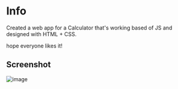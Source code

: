 # Info
Created a web app for a Calculator that's working based of JS and designed with HTML + CSS.

hope everyone likes it!

## Screenshot

![image](https://github.com/user-attachments/assets/6808f00b-9201-4e2c-8585-62a1ac9556ee)
